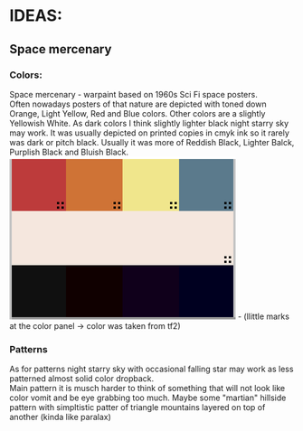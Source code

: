 <!-- Warpaints to replace:
1.    - Polter-guised
2.   - Business class
3. - Team serviced -->

 # IDEAS:
 ## Space mercenary
 ### Colors:
Space mercenary - warpaint based on 1960s Sci Fi space posters.  
Often nowadays posters of that nature are depicted with toned down Orange, Light Yellow, Red and Blue colors. Other colors are a slightly Yellowish White. As dark colors I think slightly lighter black night starry sky may work. It was usually depicted on printed copies in cmyk ink so it rarely was dark or pitch black. Usually it was more of Reddish Black, Lighter Balck, Purplish Black and Bluish Black.  
![](https://raw.githubusercontent.com/GibberishDev/GibberishDev.github.io/main/res/images/colors.png) - (llittle marks at the color panel -> color was taken from tf2)
### Patterns
As for patterns night starry sky with occasional falling star may work as less patterned almost solid color dropback.  
Main pattern it is musch harder to think of something that will not look like color vomit and be eye grabbing too much. Maybe some "martian" hillside pattern with simpltistic patter of triangle mountains layered on top of another (kinda like paralax)
